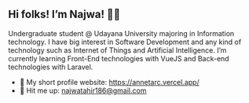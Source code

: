 ## Hi folks! I’m Najwa! 👋🏻

Undergraduate student @ Udayana University majoring in Information technology. I have big interest in Software Development and any kind of technology such as Internet of Things and Artificial Intelligence. I’m currently learning Front-End technologies with VueJS and Back-end technologies with Laravel.

- 📇 My short profile website: https://annetarc.vercel.app/
- 📨 Hit me up: najwatahir186@gmail.com
